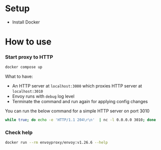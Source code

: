 # Setup

- Install Docker

# How to use

### Start proxy to HTTP

```bash
docker compose up
```

What to have:
- An HTTP server at `localhost:3000` which proxies HTTP server at `localhost:3010`
- Envoy runs with `debug` log level
- Terminate the command and run again for applying config changes

You can run the below command for a simple HTTP server on port 3010

```bash
while true; do echo -e 'HTTP/1.1 204\r\n'  | nc -l 0.0.0.0 3010; done
```

### Check help

```bash
docker run --rm envoyproxy/envoy:v1.26.6 --help
```

